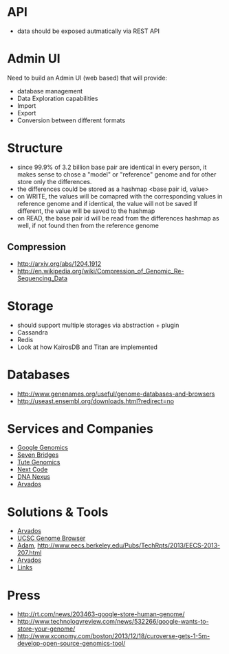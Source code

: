 
# API

- data should be exposed autmatically via REST API

# Admin UI

Need to build an Admin UI (web based) that will provide:
- database management 
- Data Exploration capabilities
- Import
- Export
- Conversion between different formats

# Structure

- since 99.9% of 3.2 billion base pair are identical in every person, it makes sense to chose a "model" or "reference" genome and for other store only the differences.
- the differences could be stored as a hashmap <base pair id, value>
- on WRITE, the values will be comapred with the corresponding values in reference genome and if identical, the value will not be saved If different, the value will be saved to the hashmap
- on READ, the base pair id will be read from the differences hashmap as well, if not found then from the reference genome

## Compression

- http://arxiv.org/abs/1204.1912
- http://en.wikipedia.org/wiki/Compression_of_Genomic_Re-Sequencing_Data

# Storage

- should support multiple storages via abstraction + plugin
- Cassandra
- Redis
- Look at how KairosDB and Titan are implemented

# Databases

- http://www.genenames.org/useful/genome-databases-and-browsers
- http://useast.ensembl.org/downloads.html?redirect=no

# Services and Companies

- [Google Genomics](https://cloud.google.com/genomics/)
- [Seven Bridges](https://www.sbgenomics.com)
- [Tute Genomics](http://tutegenomics.com)
- [Next Code](https://www.nextcode.com/products-and-services/platform-capabilities-and-services#our-services)
- [DNA Nexus](https://www.dnanexus.com)
- [Arvados](https://arvados.org)

# Solutions & Tools

- [Arvados](https://arvados.org)
- [UCSC Genome Browser](https://genome-store.ucsc.edu)
- [Adam](https://github.com/bigdatagenomics/adam), http://www.eecs.berkeley.edu/Pubs/TechRpts/2013/EECS-2013-207.html
- [Arvados](https://github.com/curoverse/arvados)
- [Links](http://www.genomespace.org/support/tools)

# Press

- http://rt.com/news/203463-google-store-human-genome/
- http://www.technologyreview.com/news/532266/google-wants-to-store-your-genome/
- http://www.xconomy.com/boston/2013/12/18/curoverse-gets-1-5m-develop-open-source-genomics-tool/
